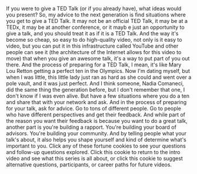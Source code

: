 
If you were to give a TED Talk (or if you already have), what ideas would you present?
So, my advice to the next generation
is find situations where you get to give a TED Talk.
It may not be an official TED Talk,
it may be at a TEDx,
it may be at another conference,
or it mayb e just an opportunity to give a talk,
and you should treat it as if it is a TED Talk.
And the way it&#39;s become so cheap, so easy
to do high-quality video,
not only is it easy to video,
but you can put it in this infrastructure called YouTube
and other people can see it
(the architecture of the Internet
allows for this video to move)
that when you give an awesome talk,
it&#39;s a way to put part of you out there.
And the process of preparing for a TED Talk,
I mean, it&#39;s like Mary Lou Retton
getting a perfect ten in the Olympics.
Now I&#39;m dating myself,
but when I was little,
this little lady just ran as hard as she could
and went over a pole vault,
and it was just perfect.
And I think someone, Nadia Comaneci,
did the same thing the generation before,
but I don&#39;t remember that one,
I don&#39;t know if I was even alive.
But have a few situations where you do a ten
and share that with your network
and ask.
And in the process of preparing for your talk,
ask for advice.
Go to tons of different people.
Go to people who have different perspectives
and get their feedback.
And while part of the reason you want their feedback
is because you want to do a great talk,
another part is you&#39;re building a rapport.
You&#39;re building your board of advisors.
You&#39;re building your community.
And by telling people what your talk&#39;s about,
it also helps you shape yourself
and kind of determine what&#39;s important to you.
Click any of these fortune cookies
to see your questions and follow-up questions explored.
Click this cookie to return to the intro video
and see what this series is all about,
or click this cookie to suggest
alternative questions,
participants,
or career paths
for future videos.
